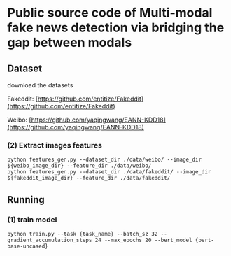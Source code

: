 
# Public source code of Multi-modal fake news detection via bridging the gap between modals



## Dataset

download the datasets

Fakeddit: [https://github.com/entitize/Fakeddit](https://github.com/entitize/Fakeddit)

Weibo: [https://github.com/yaqingwang/EANN-KDD18](https://github.com/yaqingwang/EANN-KDD18)

### (2) Extract images features

```shell script
python features_gen.py --dataset_dir ./data/weibo/ --image_dir ${weibo_image_dir} --feature_dir ./data/weibo/
python features_gen.py --dataset_dir ./data/fakeddit/ --image_dir ${fakeddit_image_dir} --feature_dir ./data/fakeddit/
```

## Running

### (1) train model

```shell script
python train.py --task {task_name} --batch_sz 32 --gradient_accumulation_steps 24 --max_epochs 20 --bert_model {bert-base-uncased}
```




